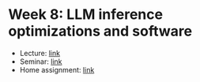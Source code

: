 # Week 8: LLM inference optimizations and software

* Lecture: [link](./lecture.pdf)
* Seminar: [link](./seminar.ipynb)
* Home assignment: [link](./homework.ipynb)